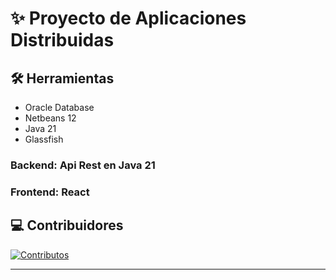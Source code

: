 # ✨ Proyecto de Aplicaciones Distribuidas
## 🛠️ Herramientas
 - Oracle Database
 - Netbeans 12
 - Java 21
 - Glassfish 

### Backend: Api Rest en Java 21
### Frontend: React

## 💻 Contribuidores

<a href="https://github.com/leydivalladarez/Proyecto2Back/graphs/contributors">
  <img src="https://contrib.rocks/image?repo=leydivalladarez/Proyecto2Back" alt="Contributos" />
</a>

---
